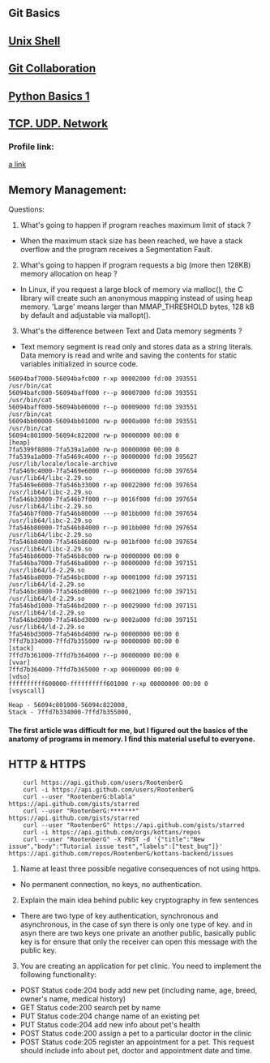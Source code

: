 ## Git Basics
## [Unix Shell](https://github.com/RootenberG/kottans-backend/tree/master/task_unix_shell)
## [Git Collaboration](https://github.com/RootenberG/kottans-backend/tree/master/task_git_collaboration)
## [Python Basics 1](https://github.com/RootenberG/kottans-backend/tree/master/python_basics_1)
## [TCP. UDP. Network](https://github.com/RootenberG/kottans-backend/tree/master/task_networks)
### Profile link:
[a link](https://www.hackerrank.com/savichevdenis244?hr_r=1)
## Memory Management:
Questions:
1) What's going to happen if program reaches maximum limit of stack ?
- When the maximum stack size has been reached, we have a stack overflow and the program receives a Segmentation Fault.
2) What's going to happen if program requests a big (more then 128KB) memory allocation on heap ?
- In Linux, if you request a large block of memory via malloc(), the C library will create such an anonymous mapping instead of using heap memory. 'Large' means larger than MMAP_THRESHOLD bytes, 128 kB by default and adjustable via mallopt().
3) What's the difference between Text and Data memory segments ?
- Text memory segment is read only and stores data as a string literals. Data memory is read and write and saving the contents for static variables initialized in source code.
```shell 56094baf5000-56094baf7000 r--p 00000000 fd:00 393551                     /usr/bin/cat
56094baf7000-56094bafc000 r-xp 00002000 fd:00 393551                     /usr/bin/cat
56094bafc000-56094baff000 r--p 00007000 fd:00 393551                     /usr/bin/cat
56094baff000-56094bb00000 r--p 00009000 fd:00 393551                     /usr/bin/cat
56094bb00000-56094bb01000 rw-p 0000a000 fd:00 393551                     /usr/bin/cat
56094c801000-56094c822000 rw-p 00000000 00:00 0                          [heap]
7fa5399f8000-7fa539a1a000 rw-p 00000000 00:00 0 
7fa539a1a000-7fa5469c4000 r--p 00000000 fd:00 395627                     /usr/lib/locale/locale-archive
7fa5469c4000-7fa5469e6000 r--p 00000000 fd:00 397654                     /usr/lib64/libc-2.29.so
7fa5469e6000-7fa546b33000 r-xp 00022000 fd:00 397654                     /usr/lib64/libc-2.29.so
7fa546b33000-7fa546b7f000 r--p 0016f000 fd:00 397654                     /usr/lib64/libc-2.29.so
7fa546b7f000-7fa546b80000 ---p 001bb000 fd:00 397654                     /usr/lib64/libc-2.29.so
7fa546b80000-7fa546b84000 r--p 001bb000 fd:00 397654                     /usr/lib64/libc-2.29.so
7fa546b84000-7fa546b86000 rw-p 001bf000 fd:00 397654                     /usr/lib64/libc-2.29.so
7fa546b86000-7fa546b8c000 rw-p 00000000 00:00 0 
7fa546ba7000-7fa546ba8000 r--p 00000000 fd:00 397151                     /usr/lib64/ld-2.29.so
7fa546ba8000-7fa546bc8000 r-xp 00001000 fd:00 397151                     /usr/lib64/ld-2.29.so
7fa546bc8000-7fa546bd0000 r--p 00021000 fd:00 397151                     /usr/lib64/ld-2.29.so
7fa546bd1000-7fa546bd2000 r--p 00029000 fd:00 397151                     /usr/lib64/ld-2.29.so
7fa546bd2000-7fa546bd3000 rw-p 0002a000 fd:00 397151                     /usr/lib64/ld-2.29.so
7fa546bd3000-7fa546bd4000 rw-p 00000000 00:00 0 
7ffd7b334000-7ffd7b355000 rw-p 00000000 00:00 0                          [stack]
7ffd7b361000-7ffd7b364000 r--p 00000000 00:00 0                          [vvar]
7ffd7b364000-7ffd7b365000 r-xp 00000000 00:00 0                          [vdso]
ffffffffff600000-ffffffffff601000 r-xp 00000000 00:00 0                  [vsyscall]
```
```
Heap - 56094c801000-56094c822000,
Stack - 7ffd7b334000-7ffd7b355000,
```
#### The first article was difficult for me, but I figured out the basics of the anatomy of programs in memory. I find this material useful to everyone.

## HTTP & HTTPS
```
    curl https://api.github.com/users/RootenberG
    curl -i https://api.github.com/users/RootenberG
    curl --user "RootenberG:blabla" https://api.github.com/gists/starred
    curl --user "RootenberG:*******" https://api.github.com/gists/starred
    curl --user "RootenberG" https://api.github.com/gists/starred
    curl -i https://api.github.com/orgs/kottans/repos
    curl --user "RootenberG" -X POST -d '{"title":"New issue","body":"Tutorial issue test","labels":["test_bug"]}' https://api.github.com/repos/RootenberG/kottans-backend/issues
 ```
1) Name at least three possible negative consequences of not using https.
- No permanent connection, no keys, no authentication.
2) Explain the main idea behind public key cryptography in few sentences
- There are two type of key authentication, synchronous and asynchronous, in the case of syn there is only one type of key. and in asyn there are two keys one private an another public, basically public key is for ensure that only the receiver can open this message with the public key.
3) You are creating an application for pet clinic. You need to implement the following functionality:
- POST Status code:204 body add new pet (including name, age, breed, owner's name, medical history)
- GET Status code:200 search pet by name
- PUT Status code:204 change name of an existing pet
- PUT Status code:204 add new info about pet's health
- POST Status code:200 assign a pet to a particular doctor in the clinic
- POST Status code:205 register an appointment for a pet. This request should include info about pet, doctor and appointment date and time.